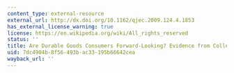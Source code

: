 ```yaml
---
content_type: external-resource
external_url: http://dx.doi.org/10.1162/qjec.2009.124.4.1853
has_external_license_warning: true
license: https://en.wikipedia.org/wiki/All_rights_reserved
status: ''
title: Are Durable Goods Consumers Forward-Looking? Evidence from College Textbooks
uid: 7dc4904b-8f56-493b-ac33-195b66642cea
wayback_url: ''
---
```

